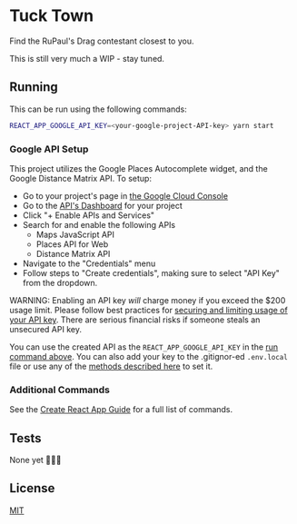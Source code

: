 # Tuck Town
Find the RuPaul's Drag contestant closest to you.

This is still very much a WIP - stay tuned.

## Running
This can be run using the following commands:

```bash
REACT_APP_GOOGLE_API_KEY=<your-google-project-API-key> yarn start
```

### Google API Setup
This project utilizes the Google Places Autocomplete widget, and the Google Distance Matrix API. To setup:

* Go to your project's page in [the Google Cloud Console](console.cloud.google.com)
* Go to the [API's Dashboard](https://console.cloud.google.com/apis/dashboard) for your project
* Click "+ Enable APIs and Services"
* Search for and enable the following APIs
    * Maps JavaScript API
    * Places API for Web
    * Distance Matrix API
* Navigate to the "Credentials" menu
* Follow steps to "Create credentials", making sure to select "API Key" from the dropdown.

WARNING: Enabling an API key _will_ charge money if you exceed the $200 usage limit. Please follow best practices for [securing and limiting usage of your API key](https://support.google.com/cloud/answer/6310037?hl=en_US). There are serious financial risks if someone steals an unsecured API key.

You can use the created API as the `REACT_APP_GOOGLE_API_KEY` in the [run command above](#running). You can also add your key to the .gitignor-ed `.env.local` file or use any of the [methods described here](https://facebook.github.io/create-react-app/docs/adding-custom-environment-variables#adding-temporary-environment-variables-in-your-shell) to set it.

### Additional Commands
See the [Create React App Guide](./CREATE_REACT_APP_GUIDE.md) for a full list of commands.

## Tests 
None yet 🐛🐛🐛

## License
[MIT](LICENSE)
